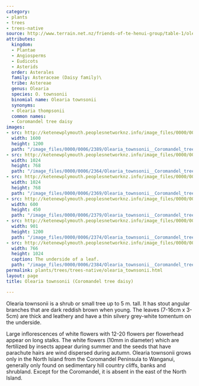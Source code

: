 ```yaml
---
category:
- plants
- trees
- trees-native
source: http://www.terrain.net.nz/friends-of-te-henui-group/table-1/olearia-townsonii-coromandel-tree-daisy.html
attributes:
  kingdom:
  - Plantae
  - Angiosperms
  - Eudicots
  - Asterids
  order: Asterales
  family: Asteraceae (Daisy family)\
  tribe: Astereae
  genus: Olearia
  species: O. townsonii
  binomial name: Olearia townsonii
  synonyms:
  - Olearia thompsonii
  common names:
  - Coromandel tree daisy
images:
- src: http://ketenewplymouth.peoplesnetworknz.info/image_files/0000/0006/2389/Olearia_townsonii__Coromandel_tree_daisy_.JPG
  width: 1600
  height: 1200
  path: "/image_files/0000/0006/2389/Olearia_townsonii__Coromandel_tree_daisy_.JPG"
- src: http://ketenewplymouth.peoplesnetworknz.info/image_files/0000/0006/2364/Olearia_townsonii__Coromandel_tree_daisy_-001.JPG
  width: 1024
  height: 768
  path: "/image_files/0000/0006/2364/Olearia_townsonii__Coromandel_tree_daisy_-001.JPG"
- src: http://ketenewplymouth.peoplesnetworknz.info/image_files/0000/0006/2369/Olearia_townsonii__Coromandel_tree_daisy_-002.JPG
  width: 1024
  height: 768
  path: "/image_files/0000/0006/2369/Olearia_townsonii__Coromandel_tree_daisy_-002.JPG"
- src: http://ketenewplymouth.peoplesnetworknz.info/image_files/0000/0006/2379/Olearia_townsonii__Coromandel_tree_daisy_-003.JPG
  width: 600
  height: 450
  path: "/image_files/0000/0006/2379/Olearia_townsonii__Coromandel_tree_daisy_-003.JPG"
- src: http://ketenewplymouth.peoplesnetworknz.info/image_files/0000/0006/2374/Olearia_townsonii__Coromandel_tree_daisy_-004.JPG
  width: 901
  height: 1200
  path: "/image_files/0000/0006/2374/Olearia_townsonii__Coromandel_tree_daisy_-004.JPG"
- src: http://ketenewplymouth.peoplesnetworknz.info/image_files/0000/0006/2384/Olearia_townsonii__Coromandel_tree_daisy_-005.JPG
  width: 766
  height: 1024
  caption: The underside of a leaf.
  path: "/image_files/0000/0006/2384/Olearia_townsonii__Coromandel_tree_daisy_-005.JPG"
permalink: plants/trees/trees-native/olearia_townsonii.html
layout: page
title: Olearia townsonii (Coromandel tree daisy)

---
```

Olearia townsonii is a shrub or small tree up to 5 m. tall. It has stout angular branches that are dark reddish brown when young. The leaves (7-16cm x 3-5cm) are thick and leathery and have a thin silvery grey-white tomentum on the underside.

Large inflorescences of white flowers with 12-20 flowers per flowerhead appear on long stalks. The white flowers (10mm in diameter) which are fertilized by insects appear during summer and the seeds that have parachute hairs are wind dispersed during autumn.
Olearia townsonii grows only in the North Island from the Coromandel Peninsula to Wanganui, generally only found on sedimentary hill country cliffs, banks and shrubland. Except for the Coromandel, it is absent in the east of the North Island.
